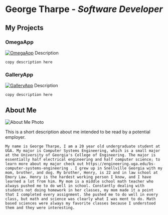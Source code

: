 # **George Tharpe** - *Software Developer*

## My Projects 

### OmegaApp
[![OmegaApp]({image-url})]({video-url} "OmegaApp")
Description
```
copy description here
```

### GalleryApp
[![GalleryApp]({image-url})]({video-url} "GalleryApp")
Description
```
copy description here
```

## About Me
![About Me Photo](https://i.imgur.com/5rPPSe7.jpeg)

This is a short description about me intended to be read by a potential employer.
```
My name is George Tharpe, I am a 20 year old undergraduate student at UGA. My major is Computer Systems Engineering, which is a small major at the University of Georgia's College of Engineering. The major is essentially half electrical engineering and half computer science; to learn more about my major check out https://engineering.uga.edu/bs-computer-systems-engineering . I grew up in Snellville Georgia with my mom, brother, and dog. My brother, Henry, is 22 and in law school at Emory Law. Henry is the hardest working person I know, and I have learned a lot from him. My mom is a middle school math teacher who always pushed me to do well in school. Constantly dealing with students not doing homework in her classes, my mom made it a point that I completed every assignment. She pushed me to do well in every class, but math and science was clearly what I was ment to do. Math based sciences were always my favorite classes because I understood them and they were interesting.
```
